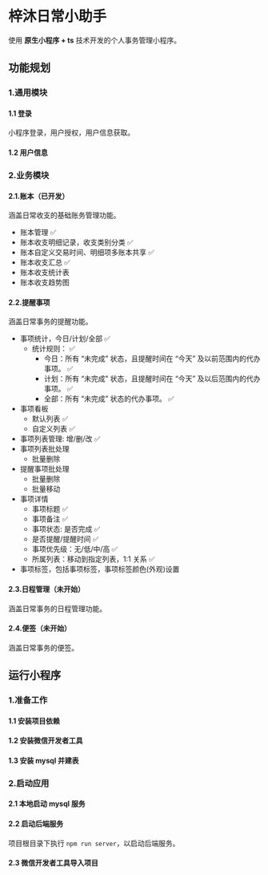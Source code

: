 # 梓沐日常小助手

使用 **原生小程序 + ts** 技术开发的个人事务管理小程序。

## 功能规划

### 1.通用模块

#### 1.1 登录

小程序登录，用户授权，用户信息获取。

#### 1.2 用户信息

### 2.业务模块

#### 2.1.账本（已开发）

涵盖日常收支的基础账务管理功能。

- 账本管理 ✅
- 账本收支明细记录，收支类别分类 ✅
- 账本自定义交易时间、明细项多账本共享 ✅
- 账本收支汇总 ✅
- 账本收支统计表
- 账本收支趋势图

#### 2.2.提醒事项

涵盖日常事务的提醒功能。

- 事项统计，今日/计划/全部 ✅
  - 统计规则： ✅
    - 今日：所有 “未完成” 状态，且提醒时间在 “今天” 及以前范围内的代办事项。 ✅
    - 计划：所有 “未完成” 状态，且提醒时间在 “今天” 及以后范围内的代办事项。 ✅
    - 全部：所有 “未完成” 状态的代办事项。 ✅
- 事项看板
  - 默认列表 ✅
  - 自定义列表 ✅
- 事项列表管理: 增/删/改 ✅
- 事项列表批处理
  - 批量删除
- 提醒事项批处理
  - 批量删除
  - 批量移动
- 事项详情
  - 事项标题 ✅
  - 事项备注 ✅
  - 事项状态: 是否完成 ✅
  - 是否提醒/提醒时间 ✅
  - 事项优先级：无/低/中/高 ✅
  - 所属列表：移动到指定列表，1:1 关系 ✅
- 事项标签，包括事项标签，事项标签颜色(外观)设置

#### 2.3.日程管理（未开始）

涵盖日常事务的日程管理功能。

#### 2.4.便签（未开始）

涵盖日常事务的便签。

## 运行小程序

### 1.准备工作

#### 1.1 安装项目依赖

#### 1.2 安装微信开发者工具

#### 1.3 安装 mysql 并建表

### 2.启动应用

#### 2.1 本地启动 mysql 服务

#### 2.2 启动后端服务

项目根目录下执行 `npm run server`，以启动后端服务。

#### 2.3 微信开发者工具导入项目
